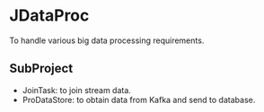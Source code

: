 # JDataProc

To handle various big data processing requirements.

## SubProject

- JoinTask: to join stream data.
- ProDataStore: to obtain data from Kafka and send to database.
